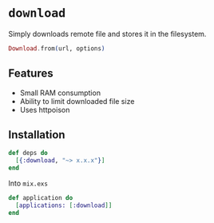 # `download`

Simply downloads remote file and stores it in the filesystem.

``` elixir
Download.from(url, options)
```

## Features

* Small RAM consumption
* Ability to limit downloaded file size
* Uses httpoison

## Installation

```elixir
def deps do
  [{:download, "~> x.x.x"}]
end
```

Into `mix.exs`

``` elixir
def application do
  [applications: [:download]]
end
```
